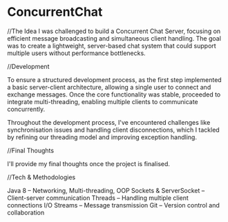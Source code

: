 # ConcurrentChat

//The Idea
I was challenged to build a Concurrent Chat Server, focusing on efficient message broadcasting and simultaneous client handling. The goal was to create a lightweight, server-based chat system that could support multiple users without performance bottlenecks.

//Development

To ensure a structured development process, as the first step implemented a basic server-client architecture, allowing a single user to connect and exchange messages. Once the core functionality was stable, proceeded to integrate multi-threading, enabling multiple clients to communicate concurrently.

Throughout the development process, I've encountered challenges like synchronisation issues and handling client disconnections, which I tackled by refining our threading model and improving exception handling.

//Final Thoughts

I'll provide my final thoughts once the project is finalised.

//Tech & Methodologies

Java 8 – Networking, Multi-threading, OOP
Sockets & ServerSocket – Client-server communication
Threads – Handling multiple client connections
I/O Streams – Message transmission
Git – Version control and collaboration
